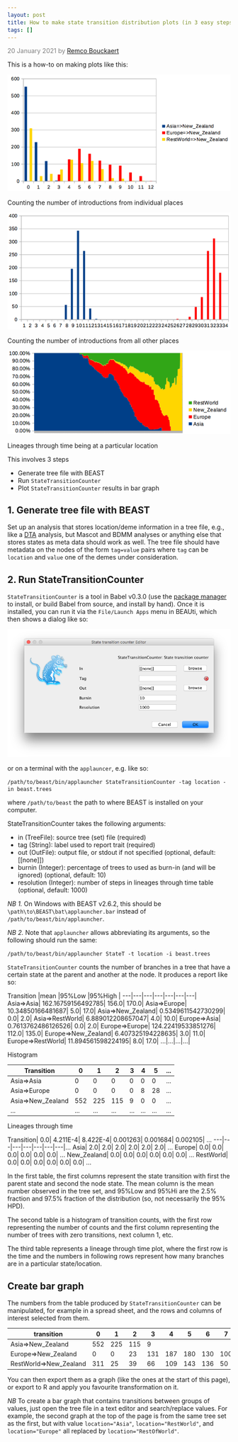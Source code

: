 ```yaml
---
layout: post
title: How to make state transition distribution plots (in 3 easy steps)
tags: []
---
```

<p style="color:gray">20 January 2021 by <a href="mailto:r.bouckaert@auckland.ac.nz">Remco Bouckaert</a></p>



This is a how-to on making plots like this:

![Introductions into NZ](/images/NZIntroductionCount2.png)

Counting the number of introductions from individual places



![Introductions into NZ](/images/NZIntroductionCount.png)

Counting the number of introductions from all other places


![Lineages through time](/images/NZltt.png)

Lineages through time being at a particular location



This involves 3 steps

* Generate tree file with BEAST
* Run `StateTransitionCounter`
* Plot `StateTransitionCounter` results in bar graph


## 1. Generate tree file with BEAST

Set up an analysis that stores location/deme information in a tree file, e.g., 
like a [DTA](../templates/covid-hky-bsp5-strict-dta4deme.xml) analysis, but Mascot and BDMM
analyses or anything else that stores states as meta data should work as well. The tree file
should have metadata on the nodes of the form `tag=value` pairs where `tag` can be `location` 
and `value` one of the demes under consideration.

## 2. Run StateTransitionCounter

`StateTransitionCounter` is a tool in Babel v0.3.0 (use the [package manager](http://www.beast2.org/managing-packages/)
to install, or build Babel from source, and install by hand). Once it is installed, you 
can run it via the `File/Launch Apps` menu in BEAUti, which then shows a dialog like so:

![StateTransitionCounter dialog](/images/StateTransitionCounter.png)

or on a terminal with the `applauncer`, e.g. like so:

```
/path/to/beast/bin/applauncher StateTransitionCounter -tag location -in beast.trees
```

where `/path/to/beast` the path to where BEAST is installed on your computer.

StateTransitionCounter takes the following arguments:

* in (TreeFile): source tree (set) file (required)
* tag (String): label used to report trait (required)
* out (OutFile): output file, or stdout if not specified (optional, default: [[none]])
* burnin (Integer): percentage of trees to used as burn-in (and will be ignored) (optional, default: 10)
* resolution (Integer): number of steps in lineages through time table (optional, default: 1000)



*NB 1.* On Windows with BEAST v2.6.2, this should be `\path\to\BEAST\bat\applauncher.bar` instead 
of `/path/to/beast/bin/applauncher`.

*NB 2.* Note that `applauncher` allows abbreviating its arguments, so the following should run the same:

```
/path/to/beast/bin/applauncher StateT -t location -i beast.trees
```

`StateTransitionCounter` counts the number of branches in a tree that have a certain state
at the parent and another at the node. It produces a report like so:

Transition	|mean	|95%Low	|95%High	|
---|---|---|---|---|---|---|
Asia=>Asia|	162.16759156492785|	156.0|	170.0|
Asia=>Europe|	10.34850166481687|	5.0|	17.0|
Asia=>New_Zealand|	0.5349611542730299|	0.0|	2.0|
Asia=>RestWorld|	6.889012208657047|	4.0|	10.0|
Europe=>Asia|	0.7613762486126526|	0.0|	2.0|
Europe=>Europe|	124.22419533851276|	112.0|	135.0|
Europe=>New_Zealand|	6.407325194228635|	3.0|	11.0|
Europe=>RestWorld|	11.894561598224195|	8.0|	17.0|
...|...|...|...|

Histogram

Transition|	0|	1|	2|	3|	4|	5|	...|
---|---|---|---|---|---|---|---|
Asia=>Asia|	0|	0|	0|	0|	0|	0|	...|
Asia=>Europe|	0|	0|	0|	0|	8|	28|	...|
Asia=>New_Zealand|	552|	225|	115|	9|	0| 0| ...|
...| ... | ... | ... | ...| ...| ...|...|


Lineages through time

Transition|	0.0|	4.211E-4|	8.422E-4|	0.001263|	0.001684|	0.002105|	...
---|---|---|---|---|---|---|...
Asia|	2.0|	2.0|	2.0|	2.0|	2.0|	2.0|	...
Europe|	0.0|	0.0|	0.0|	0.0|	0.0|	0.0|	...
New_Zealand|	0.0|	0.0|	0.0|	0.0|	0.0|	0.0|	...
RestWorld|	0.0|	0.0|	0.0|	0.0|	0.0|	0.0|	...



In the first table, the first columns represent the state transition with first the parent state and second
the node state. The mean column is the mean number observed in the tree set, and 
95%Low and 95%Hi are the 2.5% fraction and 97.5% fraction of the distribution (so, not 
necessarily the 95% HPD). 

The second table is a histogram of transition counts, with the first row representing the 
number of counts and the first column representing the number of trees with zero transitions, 
next column 1, etc.

The third table represents a lineage through time plot, where the first row is the time
and the numbers in following rows represent how many branches are in a particular 
state/location.

## Create bar graph

The numbers from the table produced by `StateTransitionCounter` can be manipulated, for 
example in a spread sheet, and the rows and columns of interest selected from them.


transition|0|1|2|3|4|5|6|7|8|9|10|11|
---|---|---|---|---|---|---|---|---|---|---|---|---|
Asia=>New_Zealand|	552|	225|	115|	9|	
Europe=>New_Zealand|	0|	0|	23|	131|	187|	180|	130|	100|	74|	49|	25|	2|	
RestWorld=>New_Zealand|	311|	25|	39|	66|	109|	143|	136|	50|	14|	8|	

You can then export them as a graph (like the ones at the start of this page), or export 
to R and apply you favourite transformation on it.


*NB* To create a bar graph that contains transitions between groups of values, just open
the tree file in a text editor and search/replace values. For example, the second graph at 
the top of the page is from the same tree set as the first, but with value 
`location="Asia"`,
`location="RestWorld"`, and
`location="Europe"` all replaced by `location="RestOfWorld"`.



